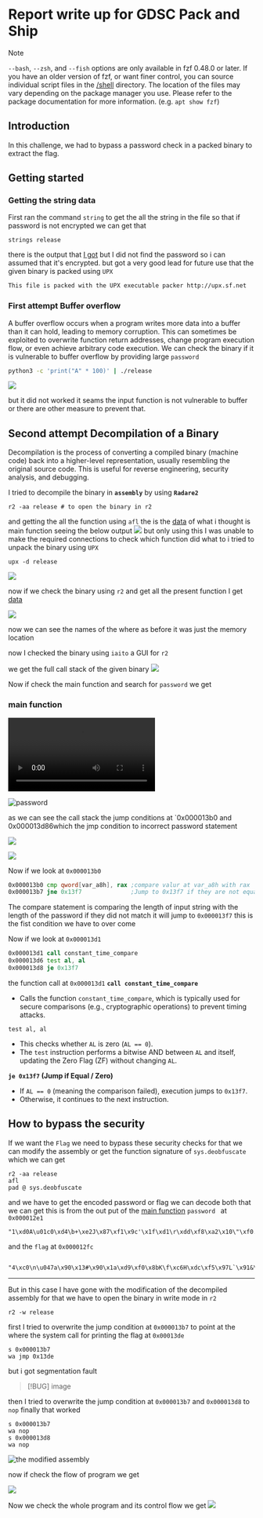 # Report write up for GDSC Pack and Ship

> [!NOTE]
> `--bash`, `--zsh`, and `--fish` options are only available in fzf 0.48.0 or
> later. If you have an older version of fzf, or want finer control, you can
> source individual script files in the [/shell](/shell) directory. The
> location of the files may vary depending on the package manager you use.
> Please refer to the package documentation for more information.
> (e.g. `apt show fzf`)
## Introduction

In this challenge, we had to bypass a password check in a packed binary to extract the flag.

## Getting started 

### Getting the string data
First ran the command `string` to get the all the string in the file 
so that if password is not encrypted we can get that 
```shell
strings release
```

there is the output that [I got](stringdata.txt) but I did not find the password so i can assumed that it's encrypted.
but got a very good lead for future use that the given binary is packed using `UPX`

```txt
This file is packed with the UPX executable packer http://upx.sf.net
```
### First attempt  Buffer overflow

A buffer overflow occurs when a program writes more data into a buffer than it can hold, leading to memory corruption. This can sometimes be exploited to overwrite function return addresses, change program execution flow, or even achieve arbitrary code execution.
We can check the binary if it is vulnerable to buffer overflow by providing large `password`

``` bash
python3 -c 'print("A" * 100)' | ./release
```

![](bufferoverflow.png)

but it did not worked it seams the input function is not vulnerable to buffer or there are other measure to prevent that.

## Second attempt Decompilation of a Binary
Decompilation is the process of converting a compiled binary (machine code) back into a higher-level representation, usually resembling the original source code. This is useful for reverse engineering, security analysis, and debugging.

I tried to decompile the binary in **`assembly`** by using **`Radare2`**

```shell
r2 -aa release # to open the binary in r2
```

and getting the all the function using `afl` the is the  [data](without_upd.txt) of what i thought is main function seeing the below output
![](r2_without_upx.png)
but only using this I was unable to make the required connections to check which function did what to i tried to unpack the binary using `UPX`

```shell
upx -d release 
```

![](upx_unpacking.png)

now if we check the binary using `r2` and get all the present function I get [data](with_upd.txt)

![](r2_with_upx.png)

now we can see the names of the where as before it was just the memory location

now I  checked the binary using `iaito` a GUI for `r2`

we get the full call stack of the given binary
![](gdsc_bin.png)

Now if check the main function and search for `password` we get 

### main function

![Main function](main.mp4)

![password](r2_find_pass.png)

as we can see the call stack the jump conditions at `0x000013b0 and 0x000013d86which the jmp condition to incorrect password statement

![](r2_unmodified_asm.png)

![](iaito_unmodified_asm_graph.png)

Now if we look at `0x000013b0`
```asm
0x000013b0 cmp qword[var_a8h], rax ;compare valur at var_a8h with rax
0x000013b7 jne 0x13f7              ;Jump to 0x13f7 if they are not equal
```

The compare statement is comparing the length of input string with the length of the password if they did not match it will jump to `0x000013f7` this is the fist condition we have to over come

Now if we look at `0x000013d1`

```asm
0x000013d1 call constant_time_compare
0x000013d6 test al, al
0x000013d8 je 0x13f7
```

the function call at `0x000013d1`  **`call constant_time_compare`**
- Calls the function `constant_time_compare`, which is typically used for secure comparisons (e.g., cryptographic operations) to prevent timing attacks.

`test al, al`
- This checks whether `AL` is zero (`AL == 0`).
- The `test` instruction performs a bitwise AND between `AL` and itself, updating the Zero Flag (ZF) without changing `AL`.

**`je 0x13f7` (Jump if Equal / Zero)**
- If `AL == 0` (meaning the comparison failed), execution jumps to `0x13f7`.
- Otherwise, it continues to the next instruction.

## How to bypass the security 
If we want the `Flag` we need to bypass these security checks for that we can modify the assembly or get the function  signature of `sys.deobfuscate`  which we can get 

```shell
r2 -aa release
afl
pad @ sys.deobfuscate
```

and we have to get the encoded password or flag we can decode both that we can get 
this is from the out put of the [main function](with_upd.txt)
`password ` at `0x000012e1`
```password
"1\xd0A\u01c0\xd4\b+\xe2J\x87\xf1\x9c'\x1f\xd1\r\xdd\xf8\xa2\x10\"\xf0.\xf8\x83\x95a\xce,\xc34\xc0\n\u047a\x90\x13#\x90\x1a\xd9\xf0\x8bK\f\xc6H\xdc\xf5\x97L`\x91&\x83\xf4\xba\x13g\xd1O\xda\xf6\x9c"
```

and the `flag` at `0x000012fc`
```flag

"4\xc0\n\u047a\x90\x13#\x90\x1a\xd9\xf0\x8bK\f\xc6H\xdc\xf5\x97L`\x91&\x83\xf4\xba\x13g\xd1O\xda\xf6\x9c"
```

---

But in this case I have gone with the modification of the decompiled assembly
for that we have to open the binary in write mode in `r2`
```shell
r2 -w release 
```

first I tried to overwrite the jump condition at `0x000013b7` to point at the where the system call for printing the flag at `0x00013de`

```shell
s 0x000013b7
wa jmp 0x13de
```

but i got segmentation fault 
> [!BUG]
> image

then I tried to overwrite the jump condition at `0x000013b7` and `0x000013d8` to `nop` finally that worked

```shell 
s 0x000013b7
wa nop
s 0x000013d8
wa nop
```
![the modified assembly](r2_nop.png)

now if check the flow of program we get

![](iaito_nop.png)

Now we check the whole program and its control flow we get ![](gdsc_bin2.png)
